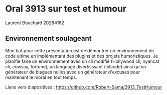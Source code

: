 # Oral 3913 sur test et humour
Laurent Bouchard 20284162
## Environnement soulageant
Mon but pour cette présentation est de démontrer un environnement de code ultime en implémentant des plugins et des projets humoristiques. Je planifie faire un environnement avec un cli modifié (Hollywood cli, nyancat cli, cowsay, fortune), un language divertisssant (lolcode) ainsi qu'un générateur de blagues nulles avec un générateur d'excuses pour maintenant le moral en tout temps.

Liens vers diapositives : https://github.com/Robert-Sama/3913_TestHumour
